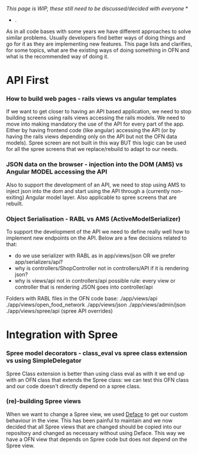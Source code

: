 *This page is WIP, these still need to be discussed/decided with everyone*
*
* .



As in all code bases with some years we have different approaches to solve similar problems. Usually developers find better ways of doing things and go for it as they are implementing new features. This page lists and clarifies, for some topics, what are the existing ways of doing something in OFN and what is the recommended way of doing it.

# API First
### How to build web pages - rails views vs angular templates
If we want to get closer to having an API based application, we need to stop building screens using rails views accessing the rails models. We need to move into making mandatory the use of the API for every part of the app. Either by having frontend code (like angular) accessing the API (or by having the rails views depending only on the API but not the OFN data models).
Spree screen are not built in this way BUT this logic can be used for all the spree screens that we replace/rebuild to adapt to our needs.

### JSON data on the browser - injection into the DOM (AMS) vs Angular MODEL accessing the API
Also to support the development of an API, we need to stop using AMS to inject json into the dom and start using the API through a (currently non-exiting) Angular model layer. Also applicable to spree screens that are rebuilt.

### Object Serialisation - RABL vs AMS (ActiveModelSerializer)
To support the development of the API we need to define really well how to implement new endpoints on the API. Below are a few decisions related to that:

- do we use serializer with RABL as in app/views/json OR we prefer app/serializers/api?
- why is controllers/ShopController not in controllers/API if it is rendering json?
- why is views/api not in controllers/api
    possible rule: every view or controller that is rendering JSON goes into controller/api

Folders with RABL files in the OFN code base:
./app/views/api
./app/views/open_food_network
./app/views/json
./app/views/admin/json
./app/views/spree/api (spree API overrides)

# Integration with Spree
### Spree model decorators - class_eval vs spree class extension vs using SimpleDelegator
Spree Class extension is better than using class eval as with it we end up with an OFN class that extends the Spree class: we can test this OFN class and our code doesn't directly depend on a spree class.

### (re)-building Spree views
When we want to change a Spree view, we used [Deface](https://github.com/spree/deface) to get our custom behaviour in the view. This has been painful to maintain and we now decided that all Spree views that are changed should be copied into our repository and changed as necessary without using Deface. This way we have a OFN view that depends on Spree code but does not depend on the Spree view.


